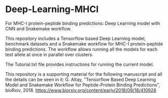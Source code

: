 # Deep-Learning-MHCI
For MHC-I protein-peptide binding predictions: Deep Learning model with CNN and Snakemake workflow.

This repository includes a Tensorflow based Deep Learning model, benchmark datasets 
and a Snakemake workflow for MHC-I protein-peptide binding predictions. The workflow
allows running all the models for each test allele at once in parallel over clusters.

The Tutorial.txt file provides instructions for running the current model.

This repository is a supporting material for the following manuscript and all the details can be seen in it:
G. Altay, "Tensorflow Based Deep Learning Model and Snakemake Workflow for Peptide-Protein Binding Predictions", bioRxiv, 2018.
https://www.biorxiv.org/content/early/2018/09/18/410928

